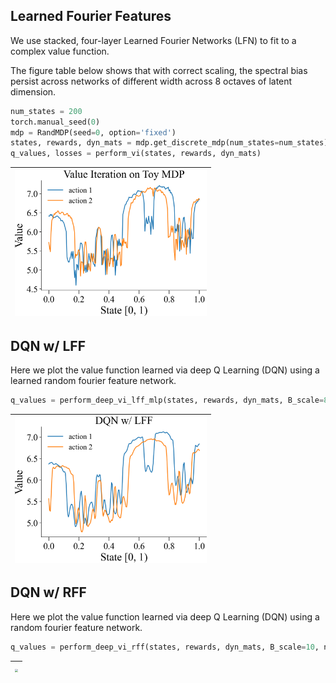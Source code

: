 
## Learned Fourier Features

We use stacked, four-layer Learned Fourier Networks (LFN) to fit to a complex value function.

The figure table below shows that with correct scaling, the spectral bias persist across networks
of different width across 8 octaves of latent dimension.

```python
num_states = 200
torch.manual_seed(0)
mdp = RandMDP(seed=0, option='fixed')
states, rewards, dyn_mats = mdp.get_discrete_mdp(num_states=num_states)
q_values, losses = perform_vi(states, rewards, dyn_mats)
```
| <img style="align-self:center; zoom:0.3;" src="value_iteration_lff_mlp/value_iteration.png?ts=316071" image="None" styles="{'margin': '0.5em'}" width="None" height="None" dpi="300"/> |
|:--------------------------------------------------------------------------------------------------------------------------------------------------------------------------------------:|


## DQN w/ LFF

Here we plot the value function learned via deep Q Learning (DQN) using a learned random
fourier feature network.

```python
q_values = perform_deep_vi_lff_mlp(states, rewards, dyn_mats, B_scale=8, n_epochs=200)
```
| <img style="align-self:center; zoom:0.3;" src="value_iteration_lff_mlp/dqn_lff_mlp.png?ts=798720" image="None" styles="{'margin': '0.5em'}" width="None" height="None" dpi="300"/> |
|:----------------------------------------------------------------------------------------------------------------------------------------------------------------------------------:|


## DQN w/ RFF

Here we plot the value function learned via deep Q Learning (DQN) using a random
fourier feature network.

```python
q_values = perform_deep_vi_rff(states, rewards, dyn_mats, B_scale=10, n_epochs=200)
```
| <img style="align-self:center; zoom:0.3;" src="value_iteration_lff_mlp/dqn_rff_mlp.png?ts=826823" image="None" styles="{'margin': '0.5em'}" width="None" height="None" dpi="300"/> |
|:----------------------------------------------------------------------------------------------------------------------------------------------------------------------------------:|

